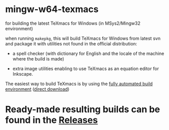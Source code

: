 # mingw-w64-texmacs
for building the latest TeXmacs for Windows  (in MSys2/Mingw32 environment)

when running `makepkg`, this will build TeXmacs for Windows from latest svn and package it with utilities not found in the official distribution: 

- a spell checker (with dictionary for English and the locale of the machine where the build is made)

- extra image utilities enabling to use TeXmacs as an equation editor for Inkscape.


The easiest way to build TeXmacs is by using the [fully automated build environment](https://github.com/slowphil/texmacs-win-builder) ([direct download](https://github.com/slowphil/texmacs-win-builder/releases/download/v0.9/texmacs-win-sdk-installer-0.91.7z.exe))


# Ready-made resulting builds can be found in the [Releases](https://github.com/slowphil/mingw-w64-texmacs/releases)
